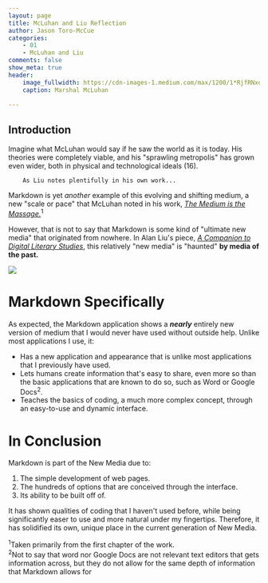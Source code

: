 ```yaml
---
layout: page  
title: McLuhan and Liu Reflection  
author: Jason Toro-McCue  
categories:  
    - 01
    - McLuhan and Liu
comments: false  
show_meta: true  
header:
    image_fullwidth: https://cdn-images-1.medium.com/max/1200/1*RjfRNxqAM_nQ9-YKU9i0-g.jpeg
    caption: Marshal McLuhan
    
---
```

## Introduction
Imagine what McLuhan would say if he saw the world as it is today. His theories were completely viable, and his "sprawling metropolis" has grown even wider, both in physical and technological ideals (16).

        As Liu notes plentifully in his own work...
    
Markdown is yet *another* example of this evolving and shifting medium, a new "scale or pace" that McLuhan noted in his work, [*The Medium is the Massage.*](<http://web.mit.edu/allanmc/www/mcluhan.mediummessage.pdf>)<sup>1</sup>

However, that is not to say that Markdown is some kind of "ultimate new media" that originated from nowhere. In Alan Liu's piece, [*A Companion to Digital Literary Studies*](<http://www.digitalhumanities.org/companion/view?docId=blackwell/9781405148641/9781405148641.xml&chunk.id=ss1-3-1&toc.depth=1&toc.id=ss1-3-1&brand=9781405148641_brand>), this relatively "new media" is "haunted" **by media of the past.**

![](https://media.licdn.com/mpr/mpr/AAEAAQAAAAAAAAtKAAAAJDEzMmZmNDc3LTQ1NTgtNDk0Zi05NzgwLWI1OTA5YTlmYjY1OQ.jpg)

# Markdown Specifically
As expected, the Markdown application shows a **_nearly_** entirely new version of medium that I would never have used without outside help. Unlike most applications I use, it:

+ Has a new application and appearance that is unlike most applications that I previously have used.
+ Lets humans create information that's easy to share, even more so than the basic applications that are known to do so, such as Word or Google Docs<sup>2</sup>.
+ Teaches the basics of coding, a much more complex concept, through an easy-to-use and dynamic interface.

# In Conclusion
Markdown is part of the New Media due to:  

1. The simple development of web pages.
2. The hundreds of options that are conceived through the interface.
3. Its ability to be built off of.  

It has shown qualities of coding that I haven't used before, while being significantly easer to use and more natural under my fingertips. Therefore, it has solidified its own, unique place in the current generation of New Media.

<sup>1</sup>Taken primarily from the first chapter of the work.  
<sup>2</sup>Not to say that word nor Google Docs are not relevant text editors that gets information across, but they do not allow for the same depth of information that Markdown allows for